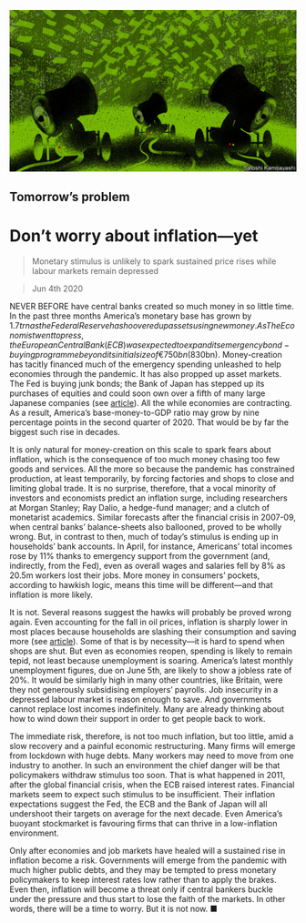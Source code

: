 ![](./images/20200606_LDD010_0.jpg)

## Tomorrow’s problem

# Don’t worry about inflation—yet

> Monetary stimulus is unlikely to spark sustained price rises while labour markets remain depressed

> Jun 4th 2020

NEVER BEFORE have central banks created so much money in so little time. In the past three months America’s monetary base has grown by $1.7trn as the Federal Reserve has hoovered up assets using new money. As The Economist went to press, the European Central Bank (ECB) was expected to expand its emergency bond-buying programme beyond its initial size of €750bn ($830bn). Money-creation has tacitly financed much of the emergency spending unleashed to help economies through the pandemic. It has also propped up asset markets. The Fed is buying junk bonds; the Bank of Japan has stepped up its purchases of equities and could soon own over a fifth of many large Japanese companies (see [article](https://www.economist.com//node/21787298)). All the while economies are contracting. As a result, America’s base-money-to-GDP ratio may grow by nine percentage points in the second quarter of 2020. That would be by far the biggest such rise in decades.

It is only natural for money-creation on this scale to spark fears about inflation, which is the consequence of too much money chasing too few goods and services. All the more so because the pandemic has constrained production, at least temporarily, by forcing factories and shops to close and limiting global trade. It is no surprise, therefore, that a vocal minority of investors and economists predict an inflation surge, including researchers at Morgan Stanley; Ray Dalio, a hedge-fund manager; and a clutch of monetarist academics. Similar forecasts after the financial crisis in 2007-09, when central banks’ balance-sheets also ballooned, proved to be wholly wrong. But, in contrast to then, much of today’s stimulus is ending up in households’ bank accounts. In April, for instance, Americans’ total incomes rose by 11% thanks to emergency support from the government (and, indirectly, from the Fed), even as overall wages and salaries fell by 8% as 20.5m workers lost their jobs. More money in consumers’ pockets, according to hawkish logic, means this time will be different—and that inflation is more likely.

It is not. Several reasons suggest the hawks will probably be proved wrong again. Even accounting for the fall in oil prices, inflation is sharply lower in most places because households are slashing their consumption and saving more (see [article](https://www.economist.com//finance-and-economics/2020/06/04/americans-saved-a-record-chunk-of-their-incomes-in-april)). Some of that is by necessity—it is hard to spend when shops are shut. But even as economies reopen, spending is likely to remain tepid, not least because unemployment is soaring. America’s latest monthly unemployment figures, due on June 5th, are likely to show a jobless rate of 20%. It would be similarly high in many other countries, like Britain, were they not generously subsidising employers’ payrolls. Job insecurity in a depressed labour market is reason enough to save. And governments cannot replace lost incomes indefinitely. Many are already thinking about how to wind down their support in order to get people back to work.

The immediate risk, therefore, is not too much inflation, but too little, amid a slow recovery and a painful economic restructuring. Many firms will emerge from lockdown with huge debts. Many workers may need to move from one industry to another. In such an environment the chief danger will be that policymakers withdraw stimulus too soon. That is what happened in 2011, after the global financial crisis, when the ECB raised interest rates. Financial markets seem to expect such stimulus to be insufficient. Their inflation expectations suggest the Fed, the ECB and the Bank of Japan will all undershoot their targets on average for the next decade. Even America’s buoyant stockmarket is favouring firms that can thrive in a low-inflation environment.

Only after economies and job markets have healed will a sustained rise in inflation become a risk. Governments will emerge from the pandemic with much higher public debts, and they may be tempted to press monetary policymakers to keep interest rates low rather than to apply the brakes. Even then, inflation will become a threat only if central bankers buckle under the pressure and thus start to lose the faith of the markets. In other words, there will be a time to worry. But it is not now. ■